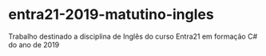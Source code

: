 # entra21-2019-matutino-ingles

Trabalho destinado a disciplina de Inglês do curso Entra21 em formação C# do ano de 2019
